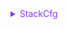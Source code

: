 <details>
  <summary style="color: #873bf4; cursor: pointer;">
    StackCfg
  </summary>

```ts
type StackCfg = {
  /** 历史栈允许存储的最大步数。*/
  stackSize?: number;
  /** 默认是否允许入栈。*/
  stackActive?: boolean;
  /** 需要排除入栈的 API 名称，此处配置的优先级最高。*/
  excludes?: string[];
  /** 需要入栈的 API 名称，此处配置的优先级最高。*/
  includes?: string[];
  /** 是否忽略所有的新增数据操作。*/
  ignoreAdd?: boolean;
  /** 是否忽略所有的删除数据操作。*/
  ignoreRemove?: boolean;
  /** 是否忽略所有的更新数据操作。*/
  ignoreUpdate?: boolean;
  /** 是否忽略所有的元素状态变更操作。*/
  ignoreStateChange?: boolean;
  /** 是否忽略所有的层级变更操作。*/
  ignoreLayerChange?: boolean;
  /** 是否忽略所有的渲染变更操作。*/
  ignoreDisplayChange?: boolean;
};
```

</details>
